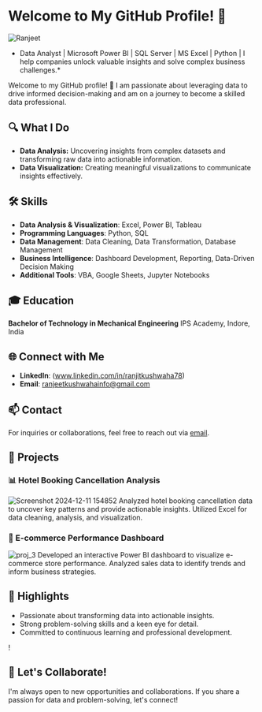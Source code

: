 # Welcome to My GitHub Profile! 👋

![Ranjeet ](https://github.com/user-attachments/assets/74a497d3-ec4f-4364-a8fe-9845c05ad3d2)
* Data Analyst | Microsoft Power BI | SQL Server | MS Excel | Python | I help companies unlock valuable insights and solve complex business challenges.*

Welcome to my GitHub profile! 👋 I am passionate about leveraging data to drive informed decision-making and am on a journey to become a skilled data professional.

## 🔍 What I Do

- **Data Analysis:** Uncovering insights from complex datasets and transforming raw data into actionable information.
- **Data Visualization:** Creating meaningful visualizations to communicate insights effectively.

## 🛠️ Skills

- **Data Analysis & Visualization**: Excel, Power BI, Tableau
- **Programming Languages**: Python, SQL
- **Data Management**: Data Cleaning, Data Transformation, Database Management
- **Business Intelligence**: Dashboard Development, Reporting, Data-Driven Decision Making
- **Additional Tools**: VBA, Google Sheets, Jupyter Notebooks

## 🎓 Education

**Bachelor of Technology in Mechanical Engineering**
IPS Academy, Indore, India

## 🌐 Connect with Me

- **LinkedIn**: (www.linkedin.com/in/ranjitkushwaha78)
- **Email**: ranjeetkushwahainfo@gmail.com

## 📫 Contact

For inquiries or collaborations, feel free to reach out via [email](mailto:ranjeetkushwahainfo@gmail.com).

## 🚀 Projects

### 📊 Hotel Booking Cancellation Analysis
![Screenshot 2024-12-11 154852](https://github.com/user-attachments/assets/be85b2f2-4a91-4901-8951-d8a7d91795a6)
Analyzed hotel booking cancellation data to uncover key patterns and provide actionable insights. Utilized Excel for data cleaning, analysis, and visualization.

### 🛒 E-commerce Performance Dashboard
![proj_3](https://github.com/user-attachments/assets/036967ac-e99c-408c-943d-965c9484155d)
Developed an interactive Power BI dashboard to visualize e-commerce store performance. Analyzed sales data to identify trends and inform business strategies.

## 🌟 Highlights

- Passionate about transforming data into actionable insights.
- Strong problem-solving skills and a keen eye for detail.
- Committed to continuous learning and professional development.

!
## 🙌 Let's Collaborate!
I'm always open to new opportunities and collaborations. If you share a passion for data and problem-solving, let's connect!
